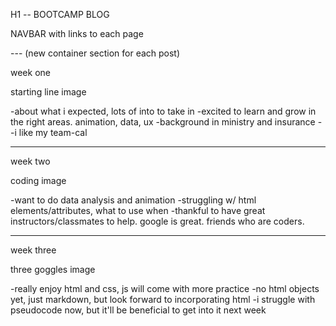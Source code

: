 H1 -- BOOTCAMP BLOG

NAVBAR with links to each page

--- (new container section for each post)

week one

starting line image

-about what i expected, lots of into to take in
-excited to learn and grow in the right areas. animation, data, ux
-background in ministry and insurance
--i like my team-cal

---

week two

coding image

-want to do data analysis and animation
-struggling w/ html elements/attributes, what to use when
-thankful to have great instructors/classmates to help. google is great. friends who are coders.

---

week three

three goggles image

-really enjoy html and css, js will come with more practice
-no html objects yet, just markdown, but look forward to incorporating html
-i struggle with pseudocode now, but it'll be beneficial to get into it next week